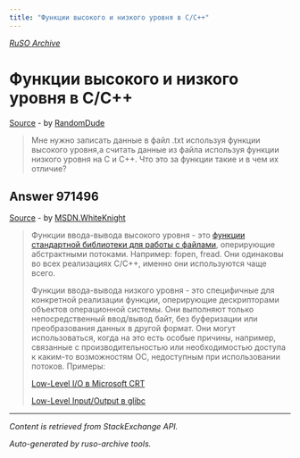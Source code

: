 ```yaml
---
title: "Функции высокого и низкого уровня в C/C++"
---
```

<p><i><a href="https://github.com/MSDN-WhiteKnight/ruso-archive/">RuSO Archive</a></i></p>
<h1>Функции высокого и низкого уровня в C/C++</h1>
<p><a href="https://ru.stackoverflow.com/questions/971456/%d0%a4%d1%83%d0%bd%d0%ba%d1%86%d0%b8%d0%b8-%d0%b2%d1%8b%d1%81%d0%be%d0%ba%d0%be%d0%b3%d0%be-%d0%b8-%d0%bd%d0%b8%d0%b7%d0%ba%d0%be%d0%b3%d0%be-%d1%83%d1%80%d0%be%d0%b2%d0%bd%d1%8f-%d0%b2-c-c">Source</a> - by <a href="https://ru.stackoverflow.com/users/329884/randomdude">RandomDude</a></p>
<blockquote>
<p>Мне нужно записать данные в файл .txt используя функции высокого уровня,а считать данные из файла используя функции низкого уровня на С и С++. Что это за функции такие и в чем их отличие?</p>

</blockquote>
<h2>Answer 971496</h2>
<p><a href="https://ru.stackoverflow.com/a/971496/">Source</a> - by <a href="https://ru.stackoverflow.com/users/240512/msdn-whiteknight">MSDN.WhiteKnight</a></p>
<blockquote>
<p>Функции ввода-вывода высокого уровня - это <a href="https://en.cppreference.com/w/cpp/io/c" rel="nofollow noreferrer">функции стандартной библиотеки для работы с файлами</a>, оперирующие абстрактными потоками. Например: fopen, fread. Они одинаковы во всех реализациях С/С++, именно они используются чаще всего.</p>

<p>Функции ввода-вывода низкого уровня - это специфичные для конкретной реализации функции, оперирующие дескрипторами объектов операционной системы. Они выполняют только непосредственный ввод/вывод байт, без буферизации или преобразования данных в другой формат. Они могут использоваться, когда на это есть особые причины, например, связанные с производительностью или необходимостью доступа к каким-то возможностям ОС, недоступным при использовании потоков. Примеры:</p>

<p><a href="https://docs.microsoft.com/en-us/cpp/c-runtime-library/low-level-i-o?view=vs-2019" rel="nofollow noreferrer">Low-Level I/O в Microsoft CRT</a></p>

<p><a href="https://www.gnu.org/software/libc/manual/html_node/Low_002dLevel-I_002fO.html#Low_002dLevel-I_002fO" rel="nofollow noreferrer">Low-Level Input/Output в glibc</a></p>

</blockquote>
<hr/>
<p><i>Content is retrieved from StackExchange API. </i></p>
<p><i>Auto-generated by ruso-archive tools. </i></p>
